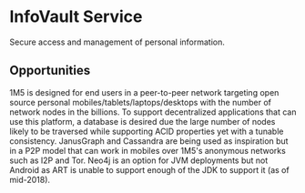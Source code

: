 # InfoVault Service
Secure access and management of personal information. 

## Opportunities
1M5 is designed for end users in a peer-to-peer network targeting open source
personal mobiles/tablets/laptops/desktops with the number of network nodes in the
billions. To support decentralized applications that can use this platform, 
a database is desired due the large number of nodes likely to be traversed
while supporting ACID properties yet with a tunable consistency. JanusGraph and
Cassandra are being used as inspiration but in a P2P model that can work in mobiles
over 1M5's anonymous networks such as I2P and Tor. Neo4j is an option for JVM deployments
but not Android as ART is unable to support enough of the JDK to support it (as of mid-2018).

